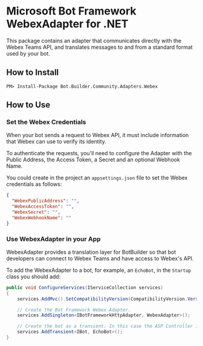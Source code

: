 ﻿# Microsoft Bot Framework WebexAdapter for .NET

This package contains an adapter that communicates directly with the Webex Teams API, and translates messages to and from a standard format used by your bot.

## How to Install

````
PM> Install-Package Bot.Builder.Community.Adapters.Webex
````
## How to Use

### Set the Webex Credentials
When your bot sends a request to Webex API, it must include information that Webex can use to verify its identity.

To authenticate the requests, you'll need to configure the Adapter with the Public Address, the Access Token, a Secret and an optional Webhook Name.

You could create in the project an `appsettings.json` file to set the Webex credentials as follows:

```json
{
  "WebexPublicAddress": "",
  "WebexAccessToken": "",
  "WebexSecret": "",
  "WebexWebhookName": ""
}
```

### Use WebexAdapter in your App

WebexAdapter provides a translation layer for BotBuilder so that bot developers can connect to Webex Teams and have access to Webex's API.

To add the WebexAdapter to a bot, for example, an `EchoBot`, in the `Startup` class you should add:

```C#
public void ConfigureServices(IServiceCollection services)
{
    services.AddMvc().SetCompatibilityVersion(CompatibilityVersion.Version_2_1);

    // Create the Bot Framework Webex Adapter.
    services.AddSingleton<IBotFrameworkHttpAdapter, WebexAdapter>();

    // Create the bot as a transient. In this case the ASP Controller is expecting an IBot.
    services.AddTransient<IBot, EchoBot>();
}
```